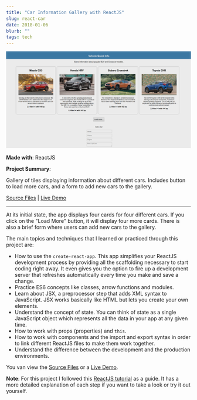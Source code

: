 ```yaml
---
title: "Car Information Gallery with ReactJS"
slug: react-car
date: 2018-01-06
blurb: ""
tags: tech
---
```


<img src="../img/react-car.png" class="profile">

**Made with**: <i class="icon-reactjs"></i> ReactJS

**Project Summary**:

Gallery of tiles displaying information about different cars. Includes button to load more cars, and a form to add new cars to the gallery.

[Source Files](https://github.com/mariobox/react-car-app) | [Live Demo](http://mariobox.github.io/react-car-app-demo)<hr />

At its initial state, the app displays four cards for four different cars. If you click on the "Load More" button, it will display four more cards. There is also a brief form where users can add new cars to the gallery.

The main topics and techniques that I learned or practiced through this project are:

* How to use the <code>create-react-app</code>. This app simplifies your ReactJS development process by providing all the scaffolding necessary to start coding right away. It even gives you the option to fire up a development server that refreshes automatically every time you make and save a change.
* Practice ES6 concepts like classes, arrow functions and modules.
* Learn about JSX, a preprocessor step that adds XML syntax to JavaScript. JSX works basically like HTML but lets you create your own elements.
* Understand the concept of state. You can think of state as a single JavaScript object which represents all the data in your app at any given time.
* How to work with props (properties) and <code>this</code>.
* How to work with components and the import and export syntax in order to link different ReactJS files to make them work together.
* Understand the difference between the development and the production environments.

You van view the [Source Files](https://github.com/mariobox/react-car-app) or a [Live Demo](http://mariobox.github.io/react-car-app-demo).

**Note**: For this project I followed this [ReactJS tutorial](https://code.tutsplus.com/series/react-crash-course-for-beginners--cms-1204) as a guide. It has a more detailed explanation of each step if you want to take a look or try it out yourself.

